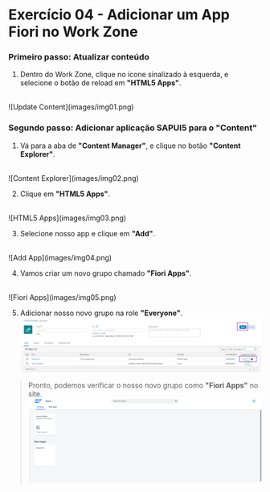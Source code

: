 # Exercício 04 - Adicionar um App Fiori no Work Zone

### Primeiro passo: Atualizar conteúdo
1. Dentro do Work Zone, clique no ícone sinalizado à esquerda, e selecione o botão de reload em **"HTML5 Apps"**.
  <br>
  ![Update Content](images/img01.png)

### Segundo passo: Adicionar aplicação SAPUI5 para o "Content"
1. Vá para a aba de **"Content Manager"**, e clique no botão **"Content Explorer"**.
  <br>
  ![Content Explorer](images/img02.png)  

2. Clique em **"HTML5 Apps"**.
  <br>
  ![HTML5 Apps](images/img03.png)

3. Selecione nosso app e clique em **"Add"**.
  <br>
  ![Add App](images/img04.png)

4. Vamos criar um novo grupo chamado **"Fiori Apps"**.
  <br>
  ![Fiori Apps](images/img05.png)

5. Adicionar nosso novo grupo na role **"Everyone"**.
  ![Add to Everyone](images/img06.png)

> Pronto, podemos verificar o nosso novo grupo como **"Fiori Apps"** no site.
  ![Review Site](images/img07.png)
